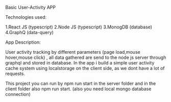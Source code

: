 Basic User-Activity APP

Technologies used:

1.React JS (typescript) 
2.Node JS (typescript) 
3.MonogDB (database) 
4.GraphQ (data-query)

App Description:

User activity tracking by different parameters (page load,mouse hover,mouse click) , all data gathered are send to the node js server through graphql and stored in database. In the app i build a simple user activity cache system using localstorage on the client side, as we dont have a lot of requests.

This project you can run by npm run start in the server folder and in the client folder also npm run start. (also you need local mongo database connection)
